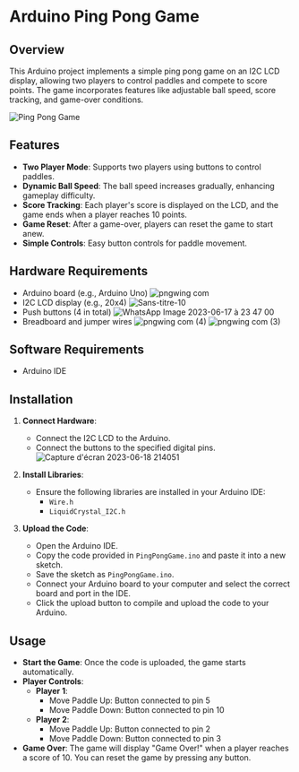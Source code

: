 # Arduino Ping Pong Game

## Overview
This Arduino project implements a simple ping pong game on an I2C LCD display, allowing two players to control paddles and compete to score points. The game incorporates features like adjustable ball speed, score tracking, and game-over conditions.

![Ping Pong Game](path_to_your_photo/pong_game_display.jpg) <!-- Replace with actual path to your image -->

## Features
- **Two Player Mode**: Supports two players using buttons to control paddles.
- **Dynamic Ball Speed**: The ball speed increases gradually, enhancing gameplay difficulty.
- **Score Tracking**: Each player's score is displayed on the LCD, and the game ends when a player reaches 10 points.
- **Game Reset**: After a game-over, players can reset the game to start anew.
- **Simple Controls**: Easy button controls for paddle movement.

## Hardware Requirements
- Arduino board (e.g., Arduino Uno)
  ![pngwing com](https://github.com/user-attachments/assets/19d775dd-591b-4213-9fb4-46e64a035710)
- I2C LCD display (e.g., 20x4)
  ![Sans-titre-10](https://github.com/user-attachments/assets/27685555-1894-4e65-8259-49b063b496fc)
- Push buttons (4 in total)
  ![WhatsApp Image 2023-06-17 à 23 47 00](https://github.com/user-attachments/assets/e1b2cb7a-1751-4d75-a84e-6144d75072ad)
- Breadboard and jumper wires
![pngwing com (4)](https://github.com/user-attachments/assets/433e2928-560a-4429-a543-a697e1f78ff1)
![pngwing com (3)](https://github.com/user-attachments/assets/f3d9fb72-f04d-4151-8575-249e614ef931)

## Software Requirements
- Arduino IDE

## Installation
1. **Connect Hardware**: 
   - Connect the I2C LCD to the Arduino.
   - Connect the buttons to the specified digital pins.
![Capture d'écran 2023-06-18 214051](https://github.com/user-attachments/assets/07b4d66e-c21e-4b06-8c01-6a3b1398ee9b)


2. **Install Libraries**:
   - Ensure the following libraries are installed in your Arduino IDE:
     - `Wire.h`
     - `LiquidCrystal_I2C.h`

3. **Upload the Code**:
   - Open the Arduino IDE.
   - Copy the code provided in `PingPongGame.ino` and paste it into a new sketch.
   - Save the sketch as `PingPongGame.ino`.
   - Connect your Arduino board to your computer and select the correct board and port in the IDE.
   - Click the upload button to compile and upload the code to your Arduino.


## Usage
- **Start the Game**: Once the code is uploaded, the game starts automatically.
- **Player Controls**:
  - **Player 1**:
    - Move Paddle Up: Button connected to pin 5
    - Move Paddle Down: Button connected to pin 10
  - **Player 2**:
    - Move Paddle Up: Button connected to pin 2
    - Move Paddle Down: Button connected to pin 3
- **Game Over**: The game will display "Game Over!" when a player reaches a score of 10. You can reset the game by pressing any button.


